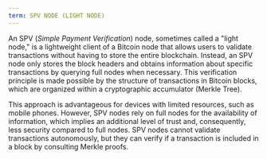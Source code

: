 ```yaml
---
term: SPV NODE (LIGHT NODE)
---
```


An SPV (*Simple Payment Verification*) node, sometimes called a "light node," is a lightweight client of a Bitcoin node that allows users to validate transactions without having to store the entire blockchain. Instead, an SPV node only stores the block headers and obtains information about specific transactions by querying full nodes when necessary. This verification principle is made possible by the structure of transactions in Bitcoin blocks, which are organized within a cryptographic accumulator (Merkle Tree).

This approach is advantageous for devices with limited resources, such as mobile phones. However, SPV nodes rely on full nodes for the availability of information, which implies an additional level of trust and, consequently, less security compared to full nodes. SPV nodes cannot validate transactions autonomously, but they can verify if a transaction is included in a block by consulting Merkle proofs.